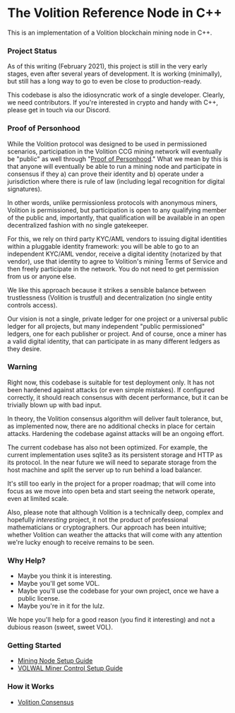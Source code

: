 # The Volition Reference Node in C++

This is an implementation of a Volition blockchain mining node in C++.

### Project Status

As of this writing (February 2021), this project is still in the very early stages, even after several years of development. It is working (minimally), but still has a long way to go to even be close to production-ready.

This codebase is also the idiosyncratic work of a single developer. Clearly, we need contributors. If you're interested in crypto and handy with C++, please get in touch via our Discord.


### Proof of Personhood

While the Volition protocol was designed to be used in permissioned scenarios, participation in the Volition CCG mining network will eventually be "public" as well through "[Proof of Personhood](https://en.wikipedia.org/wiki/Proof_of_personhood)." What we mean by this is that anyone will eventually be able to run a mining node and participate in consensus if they a) can prove their identity and b) operate under a jurisdiction where there is rule of law (including legal recognition for digital signatures).

In other words, unlike permissionless protocols with anonymous miners, Volition is permissioned, but participation is open to any qualifying member of the public and, importantly, that qualification will be available in an open decentralized fashion with no single gatekeeper.

For this, we rely on third party KYC/AML vendors to issuing digital identities within a pluggable identity framework: you will be able to go to an independent KYC/AML vendor, receive a digital identity (notarized by that vendor), use that identity to agree to Volition's mining Terms of Service and then freely participate in the network. You do not need to get permission from us or anyone else.

We like this approach because it strikes a sensible balance between trustlessness (Volition is trustful) and decentralization (no single entity controls access).

Our vision is not a single, private ledger for one project or a universal public ledger for all projects, but many independent "public permissioned" ledgers, one for each publisher or project. And of course, once a miner has a valid digital identity, that can participate in as many different ledgers as they desire.

### Warning

Right now, this codebase is suitable for test deployment only. It has not been hardened against attacks (or even simple mistakes). If configured correctly, it should reach consensus with decent performance, but it can be trivially blown up with bad input.

In theory, the Volition consensus algorithm will deliver fault tolerance, but, as implemented now, there are no additional checks in place for certain attacks. Hardening the codebase against attacks will be an ongoing effort.

The current codebase has also not been optimized. For example, the current implementation uses sqlite3 as its persistent storage and HTTP as its protocol. In the near future we will need to separate storage from the host machine and split the server up to run behind a load balancer.

It's still too early in the project for a proper roadmap; that will come into focus as we move into open beta and start seeing the network operate, even at limited scale.

Also, please note that although Volition is a technically deep, complex and hopefully *interesting* project, it not the product of professional mathematicians or cryptographers. Our approach has been intuitive; whether Volition can weather the attacks that will come with any attention we're lucky enough to receive remains to be seen.

### Why Help?

- Maybe you think it is interesting.
- Maybe you'll get some VOL.
- Maybe you'll use the codebase for your own project, once we have a public license.
- Maybe you're in it for the lulz.

We hope you'll help for a good reason (you find it interesting) and not a dubious reason (sweet, sweet VOL).

### Getting Started

- [Mining Node Setup Guide](docs/mining-node-setup-guide/mining-node-setup-guide.md)
- [VOLWAL Miner Control Setup Guide](docs/mining-node-setup-guide/volwal-miner-control-setup-guide.md)

### How it Works

- [Volition Consensus](docs/consensus.md)

